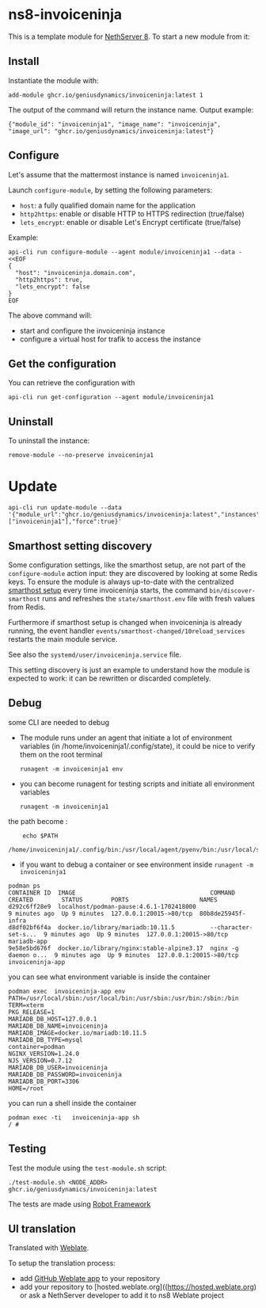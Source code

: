 # ns8-invoiceninja

This is a template module for [NethServer 8](https://github.com/NethServer/ns8-core).
To start a new module from it:


## Install

Instantiate the module with:

    add-module ghcr.io/geniusdynamics/invoiceninja:latest 1

The output of the command will return the instance name.
Output example:

    {"module_id": "invoiceninja1", "image_name": "invoiceninja", "image_url": "ghcr.io/geniusdynamics/invoiceninja:latest"}

## Configure

Let's assume that the mattermost instance is named `invoiceninja1`.

Launch `configure-module`, by setting the following parameters:
- `host`: a fully qualified domain name for the application
- `http2https`: enable or disable HTTP to HTTPS redirection (true/false)
- `lets_encrypt`: enable or disable Let's Encrypt certificate (true/false)


Example:

```
api-cli run configure-module --agent module/invoiceninja1 --data - <<EOF
{
  "host": "invoiceninja.domain.com",
  "http2https": true,
  "lets_encrypt": false
}
EOF
```

The above command will:
- start and configure the invoiceninja instance
- configure a virtual host for trafik to access the instance

## Get the configuration
You can retrieve the configuration with

```
api-cli run get-configuration --agent module/invoiceninja1
```

## Uninstall

To uninstall the instance:

    remove-module --no-preserve invoiceninja1


# Update 

```shell
api-cli run update-module --data '{"module_url":"ghcr.io/geniusdynamics/invoiceninja:latest","instances":["invoiceninja1"],"force":true}'
```
## Smarthost setting discovery

Some configuration settings, like the smarthost setup, are not part of the
`configure-module` action input: they are discovered by looking at some
Redis keys.  To ensure the module is always up-to-date with the
centralized [smarthost
setup](https://geniusdynamics.github.io/ns8-core/core/smarthost/) every time
invoiceninja starts, the command `bin/discover-smarthost` runs and refreshes
the `state/smarthost.env` file with fresh values from Redis.

Furthermore if smarthost setup is changed when invoiceninja is already
running, the event handler `events/smarthost-changed/10reload_services`
restarts the main module service.

See also the `systemd/user/invoiceninja.service` file.

This setting discovery is just an example to understand how the module is
expected to work: it can be rewritten or discarded completely.

## Debug

some CLI are needed to debug

- The module runs under an agent that initiate a lot of environment variables (in /home/invoiceninja1/.config/state), it could be nice to verify them
on the root terminal

    `runagent -m invoiceninja1 env`

- you can become runagent for testing scripts and initiate all environment variables
  
    `runagent -m invoiceninja1`

 the path become : 
```
    echo $PATH
    /home/invoiceninja1/.config/bin:/usr/local/agent/pyenv/bin:/usr/local/sbin:/usr/local/bin:/usr/sbin:/usr/bin:/usr/
```

- if you want to debug a container or see environment inside
 `runagent -m invoiceninja1`
 ```
podman ps
CONTAINER ID  IMAGE                                      COMMAND               CREATED        STATUS        PORTS                    NAMES
d292c6ff28e9  localhost/podman-pause:4.6.1-1702418000                          9 minutes ago  Up 9 minutes  127.0.0.1:20015->80/tcp  80b8de25945f-infra
d8df02bf6f4a  docker.io/library/mariadb:10.11.5          --character-set-s...  9 minutes ago  Up 9 minutes  127.0.0.1:20015->80/tcp  mariadb-app
9e58e5bd676f  docker.io/library/nginx:stable-alpine3.17  nginx -g daemon o...  9 minutes ago  Up 9 minutes  127.0.0.1:20015->80/tcp  invoiceninja-app
```

you can see what environment variable is inside the container
```
podman exec  invoiceninja-app env
PATH=/usr/local/sbin:/usr/local/bin:/usr/sbin:/usr/bin:/sbin:/bin
TERM=xterm
PKG_RELEASE=1
MARIADB_DB_HOST=127.0.0.1
MARIADB_DB_NAME=invoiceninja
MARIADB_IMAGE=docker.io/mariadb:10.11.5
MARIADB_DB_TYPE=mysql
container=podman
NGINX_VERSION=1.24.0
NJS_VERSION=0.7.12
MARIADB_DB_USER=invoiceninja
MARIADB_DB_PASSWORD=invoiceninja
MARIADB_DB_PORT=3306
HOME=/root
```

you can run a shell inside the container

```
podman exec -ti   invoiceninja-app sh
/ # 
```
## Testing

Test the module using the `test-module.sh` script:


    ./test-module.sh <NODE_ADDR> ghcr.io/geniusdynamics/invoiceninja:latest

The tests are made using [Robot Framework](https://robotframework.org/)

## UI translation

Translated with [Weblate](https://hosted.weblate.org/projects/ns8/).

To setup the translation process:

- add [GitHub Weblate app](https://docs.weblate.org/en/latest/admin/continuous.html#github-setup) to your repository
- add your repository to [hosted.weblate.org]((https://hosted.weblate.org) or ask a NethServer developer to add it to ns8 Weblate project
